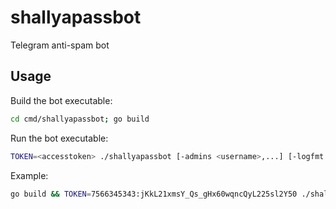 # shallyapassbot
Telegram anti-spam bot

## Usage
Build the bot executable:
```bash
cd cmd/shallyapassbot; go build
```

Run the bot executable:

```bash
TOKEN=<accesstoken> ./shallyapassbot [-admins <username>,...] [-logfmt (json|console)] [-debug] [-confirm-timeout <duration>] [-ban-period <duration>] [-text-fmt-welcome <template_string>] [-text-confirm <template_string>]
```

Example:

```bash
go build && TOKEN=7566345343:jKkL21xmsY_Qs_gHx60wqncQyL225sl2Y50 ./shallyapassbot -admins adminA,adminB -confirm-timeout 30s -ban-period 1m -debug -text-fmt-welcome 'Welcome, [{name}](tg://user?id={id})\\! Please confirm you are human by clicking the button below within {confirm-timeout}' -text-confirm 'Confirm'
```
